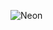 
![Neon](https://github.com/neondatabase/.github/assets/27310414/f026c202-e4dd-4393-803c-c9515387ec60)
